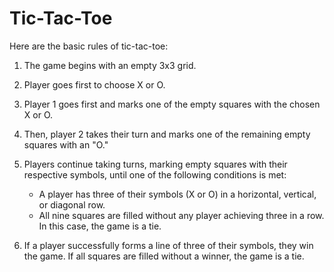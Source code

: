 # Tic-Tac-Toe

Here are the basic rules of tic-tac-toe:

1. The game begins with an empty 3x3 grid.

2. Player goes first to choose X or O.

3. Player 1 goes first and marks one of the empty squares with the chosen X or O.

4. Then, player 2 takes their turn and marks one of the remaining empty squares with an "O."

5. Players continue taking turns, marking empty squares with their respective symbols, until one of the following conditions is met:
   - A player has three of their symbols (X or O) in a horizontal, vertical, or diagonal row.
   - All nine squares are filled without any player achieving three in a row. In this case, the game is a tie.

6. If a player successfully forms a line of three of their symbols, they win the game. If all squares are filled without a winner, the game is a tie.
